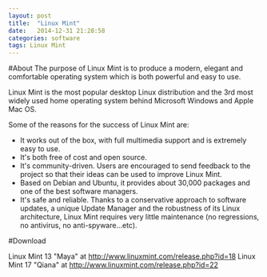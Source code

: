 ```yaml
---
layout: post
title:  "Linux Mint"
date:   2014-12-31 21:28:58
categories: software
tags: Linux Mint
---
```


#About
The purpose of Linux Mint is to produce a modern, elegant and comfortable operating system which is both powerful and easy to use.

Linux Mint is the most popular desktop Linux distribution and the 3rd most widely used home operating system behind Microsoft Windows and Apple Mac OS.

Some of the reasons for the success of Linux Mint are:

 - It works out of the box, with full multimedia support and is extremely easy to use.
 - It's both free of cost and open source.
 - It's community-driven. Users are encouraged to send feedback to the project so that their ideas can be used to  improve Linux Mint.
 - Based on Debian and Ubuntu, it provides about 30,000 packages and one of the best software managers.
 - It's safe and reliable. Thanks to a conservative approach to software updates, a unique Update Manager and the     robustness of its Linux architecture, Linux Mint requires very little maintenance (no regressions, no antivirus, no anti-spyware...etc).

#Download

Linux Mint 13 "Maya" at http://www.linuxmint.com/release.php?id=18
Linux Mint 17 "Qiana" at http://www.linuxmint.com/release.php?id=22
